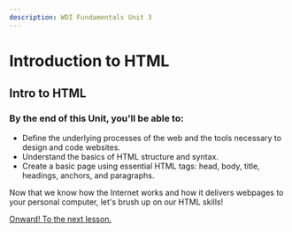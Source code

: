 ```yaml
---
description: WDI Fundamentals Unit 3
---
```


# Introduction to HTML

## Intro to HTML

### By the end of this Unit, you'll be able to:

* Define the underlying processes of the web and the tools necessary to design and code websites.
* Understand the basics of HTML structure and syntax.
* Create a basic page using essential HTML tags: head, body, title, headings, anchors, and paragraphs.

Now that we know how the Internet works and how it delivers webpages to your personal computer, let's brush up on our HTML skills!

[Onward! To the next lesson.](html-elements/)

